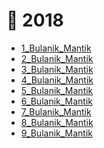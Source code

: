 # 📅 2018

<!--YPackage.YGitbookIntegration-tarafından-otomatik-oluşturulmuştur-->

- [1_Bulanik_Mantik](1_Bulanik_Mantik.pdf)
- [2_Bulanik_Mantik](2_Bulanik_Mantik.pdf)
- [3_Bulanik_Mantik](3_Bulanik_Mantik.pdf)
- [4_Bulanik_Mantik](4_Bulanik_Mantik.pdf)
- [5_Bulanik_Mantik](5_Bulanik_Mantik.pdf)
- [6_Bulanik_Mantik](6_Bulanik_Mantik.pdf)
- [7_Bulanik_Mantik](7_Bulanik_Mantik.pdf)
- [8_Bulanik_Mantik](8_Bulanik_Mantik.pdf)
- [9_Bulanik_Mantik](9_Bulanik_Mantik.pdf)

<!--YPackage.YGitbookIntegration-tarafından-otomatik-oluşturulmuştur-->
